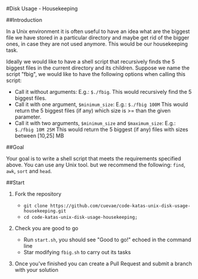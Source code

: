 #Disk Usage - Housekeeping

##Introduction

In a Unix environment it is often useful to have an idea what are the biggest file we have stored in a particular
directory and maybe get rid of the bigger ones, in case they are not used anymore. This would be our housekeeping task.

Ideally we would like to have a shell script that recursively finds the 5 biggest files in the current directory and its
children. Suppose we name the script "fbig", we would like to have the following options when calling this script:

- Call it without arguments:
    E.g.: `$./fbig`.
    This would recursively find the 5 biggest files.
- Call it with one argument, `$minimum_size`:
    E.g.: `$./fbig 100M`
    This would return the 5 biggest files (if any) which size is >= than the given parameter.
- Call it with two arguments, `$minimum_size` and `$maximum_size`:
    E.g.: `$./fbig 10M 25M`
    This would return the 5 biggest (if any) files with sizes between [10,25] MB

##Goal

Your goal is to write a shell script that meets the requirements specified above. You can use any Unix tool. but we
recommend the following: `find`, `awk`, `sort` and `head`.

##Start

1. Fork the repository
    - `git clone https://github.com/cuevae/code-katas-unix-disk-usage-housekeeping.git`
    - `cd code-katas-unix-disk-usage-housekeeping;`

2. Check you are good to go
    - Run `start.sh`, you should see "Good to go!" echoed in the command line
    - Star modifying `fbig.sh` to carry out its tasks

3. Once you've finished you can create a Pull Request and submit a branch with your solution
